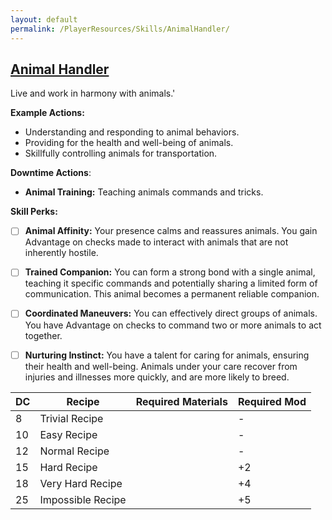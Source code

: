 ```yaml
---
layout: default
permalink: /PlayerResources/Skills/AnimalHandler/
---
```

## [Animal Handler](#Animal-Handler)
Live and work in harmony with animals.'

**Example Actions:**

- Understanding and responding to animal behaviors.
- Providing for the health and well-being of animals. 
- Skillfully controlling animals for transportation.

**Downtime Actions**:

- **Animal Training:** Teaching animals commands and tricks.

**Skill Perks:**

- [ ] **Animal Affinity:** Your presence calms and reassures animals. You gain Advantage on checks made to interact with animals that are not inherently hostile.
  
- [ ] **Trained Companion:** You can form a strong bond with a single animal, teaching it specific commands and potentially sharing a limited form of communication. This animal becomes a permanent reliable companion.
  
- [ ] **Coordinated Maneuvers:** You can effectively direct groups of animals. You have Advantage on checks to command two or more animals to act together.
  
- [ ] **Nurturing Instinct:** You have a talent for caring for animals, ensuring their health and well-being. Animals under your care recover from injuries and illnesses more quickly, and are more likely to breed.

| **DC** | **Recipe**        | **Required Materials** | **Required Mod** |
| ------ | ----------------- | ---------------------- | ---------------- |
| 8      | Trivial Recipe    |                        | -                |
| 10     | Easy Recipe       |                        | -                |
| 12     | Normal Recipe     |                        | -                |
| 15     | Hard Recipe       |                        | +2               |
| 18     | Very Hard Recipe  |                        | +4               |
| 25     | Impossible Recipe |                        | +5               |